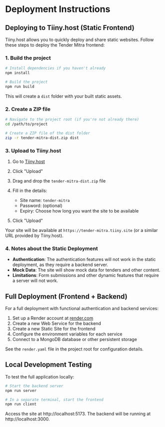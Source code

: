 # Deployment Instructions

## Deploying to Tiiny.host (Static Frontend)

Tiiny.host allows you to quickly deploy and share static websites. Follow these steps to deploy the Tender Mitra frontend:

### 1. Build the project
```bash
# Install dependencies if you haven't already
npm install

# Build the project
npm run build
```

This will create a `dist` folder with your built static assets.

### 2. Create a ZIP file
```bash
# Navigate to the project root (if you're not already there)
cd /path/to/project

# Create a ZIP file of the dist folder
zip -r tender-mitra-dist.zip dist
```

### 3. Upload to Tiiny.host
1. Go to [Tiiny.host](https://tiiny.host/)
2. Click "Upload"
3. Drag and drop the `tender-mitra-dist.zip` file
4. Fill in the details:
   - Site name: `tender-mitra`
   - Password: (optional)
   - Expiry: Choose how long you want the site to be available

5. Click "Upload"

Your site will be available at `https://tender-mitra.tiiny.site` (or a similar URL provided by Tiiny.host).

### 4. Notes about the Static Deployment
- **Authentication**: The authentication features will not work in the static deployment, as they require a backend server.
- **Mock Data**: The site will show mock data for tenders and other content.
- **Limitations**: Form submissions and other dynamic features that require a server will not work.

## Full Deployment (Frontend + Backend)

For a full deployment with functional authentication and backend services:

1. Set up a Render account at [render.com](https://render.com)
2. Create a new Web Service for the backend
3. Create a new Static Site for the frontend
4. Configure the environment variables for each service
5. Connect to a MongoDB database or other persistent storage

See the `render.yaml` file in the project root for configuration details.

## Local Development Testing

To test the full application locally:

```bash
# Start the backend server
npm run server

# In a separate terminal, start the frontend
npm run client
```

Access the site at http://localhost:5173. The backend will be running at http://localhost:3000. 